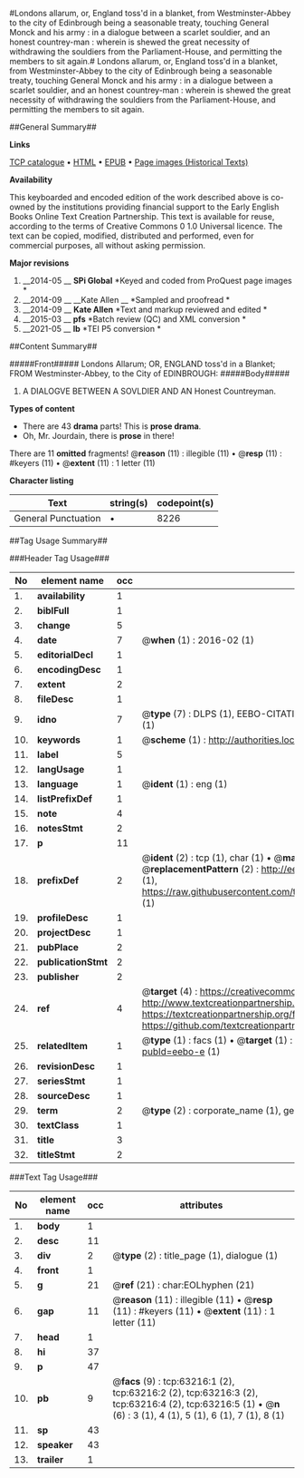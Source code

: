 #Londons allarum, or, England toss'd in a blanket, from Westminster-Abbey to the city of Edinbrough being a seasonable treaty, touching General Monck and his army : in a dialogue between a scarlet souldier, and an honest countrey-man : wherein is shewed the great necessity of withdrawing the souldiers from the Parliament-House, and permitting the members to sit again.#
Londons allarum, or, England toss'd in a blanket, from Westminster-Abbey to the city of Edinbrough being a seasonable treaty, touching General Monck and his army : in a dialogue between a scarlet souldier, and an honest countrey-man : wherein is shewed the great necessity of withdrawing the souldiers from the Parliament-House, and permitting the members to sit again.

##General Summary##

**Links**

[TCP catalogue](http://www.ota.ox.ac.uk/tcp/)  • 
[HTML](http://tei.it.ox.ac.uk/tcp/Texts-HTML/free/A49/A49090.html)  • 
[EPUB](http://tei.it.ox.ac.uk/tcp/Texts-EPUB/free/A49/A49090.epub) • 
[Page images (Historical Texts)](https://historicaltexts.jisc.ac.uk/eebo-12561352e)

**Availability**

This keyboarded and encoded edition of the work described above is co-owned by the
    institutions providing financial support to the Early English Books Online Text Creation
    Partnership. This text is available for reuse, according to the terms of  Creative Commons 0 1.0 Universal
    licence. The text can be copied, modified, distributed and performed, even for commercial
    purposes, all without asking permission.

**Major revisions**

1. __2014-05 __ __SPi Global__ *Keyed and coded from ProQuest page images *
1. __2014-09 __ __Kate Allen __ *Sampled and proofread *
1. __2014-09 __ __Kate Allen__ *Text and markup reviewed and edited *
1. __2015-03 __ __pfs__ *Batch review (QC) and XML conversion *
1. __2021-05 __ __lb__ *TEI P5 conversion *

##Content Summary##

#####Front#####
Londons Allarum; OR, ENGLAND toss'd in a Blanket; FROM Westminster-Abbey, to the City of EDINBROUGH:
#####Body#####

1. A DIALOGVE BETWEEN A SOVLDIER AND AN Honest Countreyman.

**Types of content**

  * There are 43 **drama** parts! This is **prose drama**.
  * Oh, Mr. Jourdain, there is **prose** in there!

There are 11 **omitted** fragments! 
 @__reason__ (11) : illegible (11)  •  @__resp__ (11) : #keyers (11)  •  @__extent__ (11) : 1 letter (11)

**Character listing**


|Text|string(s)|codepoint(s)|
|---|---|---|
|General Punctuation|•|8226|

##Tag Usage Summary##

###Header Tag Usage###

|No|element name|occ|attributes|
|---|---|---|---|
|1.|__availability__|1||
|2.|__biblFull__|1||
|3.|__change__|5||
|4.|__date__|7| @__when__ (1) : 2016-02 (1)|
|5.|__editorialDecl__|1||
|6.|__encodingDesc__|1||
|7.|__extent__|2||
|8.|__fileDesc__|1||
|9.|__idno__|7| @__type__ (7) : DLPS (1), EEBO-CITATION (1), VID (1), EEBO-PROQUEST (1), STC (2), OCLC (1)|
|10.|__keywords__|1| @__scheme__ (1) : http://authorities.loc.gov/ (1)|
|11.|__label__|5||
|12.|__langUsage__|1||
|13.|__language__|1| @__ident__ (1) : eng (1)|
|14.|__listPrefixDef__|1||
|15.|__note__|4||
|16.|__notesStmt__|2||
|17.|__p__|11||
|18.|__prefixDef__|2| @__ident__ (2) : tcp (1), char (1)  •  @__matchPattern__ (2) : ([0-9\-]+):([0-9IVX]+) (1), (.+) (1)  •  @__replacementPattern__ (2) : http://eebo.chadwyck.com/downloadtiff?vid=$1&page=$2 (1), https://raw.githubusercontent.com/textcreationpartnership/Texts/master/tcpchars.xml#$1 (1)|
|19.|__profileDesc__|1||
|20.|__projectDesc__|1||
|21.|__pubPlace__|2||
|22.|__publicationStmt__|2||
|23.|__publisher__|2||
|24.|__ref__|4| @__target__ (4) : https://creativecommons.org/publicdomain/zero/1.0/ (1), http://www.textcreationpartnership.org/docs/. (1), https://textcreationpartnership.org/faq/#faq05 (1), https://github.com/textcreationpartnership (1)|
|25.|__relatedItem__|1| @__type__ (1) : facs (1)  •  @__target__ (1) : https://data.historicaltexts.jisc.ac.uk/view?pubId=eebo-e (1)|
|26.|__revisionDesc__|1||
|27.|__seriesStmt__|1||
|28.|__sourceDesc__|1||
|29.|__term__|2| @__type__ (2) : corporate_name (1), geographic_name (1)|
|30.|__textClass__|1||
|31.|__title__|3||
|32.|__titleStmt__|2||


###Text Tag Usage###

|No|element name|occ|attributes|
|---|---|---|---|
|1.|__body__|1||
|2.|__desc__|11||
|3.|__div__|2| @__type__ (2) : title_page (1), dialogue (1)|
|4.|__front__|1||
|5.|__g__|21| @__ref__ (21) : char:EOLhyphen (21)|
|6.|__gap__|11| @__reason__ (11) : illegible (11)  •  @__resp__ (11) : #keyers (11)  •  @__extent__ (11) : 1 letter (11)|
|7.|__head__|1||
|8.|__hi__|37||
|9.|__p__|47||
|10.|__pb__|9| @__facs__ (9) : tcp:63216:1 (2), tcp:63216:2 (2), tcp:63216:3 (2), tcp:63216:4 (2), tcp:63216:5 (1)  •  @__n__ (6) : 3 (1), 4 (1), 5 (1), 6 (1), 7 (1), 8 (1)|
|11.|__sp__|43||
|12.|__speaker__|43||
|13.|__trailer__|1||
